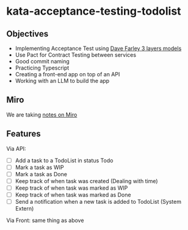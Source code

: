 # kata-acceptance-testing-todolist

## Objectives

- Implementing Acceptance Test using [Dave Farley 3 layers models](https://www.youtube.com/watch?v=pFSvOpqQNKQ)
- Use Pact for Contract Testing between services
- Good commit naming
- Practicing Typescript
- Creating a front-end app on top of an API
- Working with an LLM to build the app


## Miro

We are taking [notes on Miro](https://miro.com/app/board/uXjVLmU7kKY=/)

## Features

Via API:
- [ ] Add a task to a TodoList in status Todo
- [ ] Mark a task as WIP
- [ ] Mark a task as Done
- [ ] Keep track of when task was created (Dealing with time)
- [ ] Keep track of when task was marked as WIP
- [ ] Keep track of when task was marked as Done
- [ ] Send a notification when a new task is added to TodoList (System Extern)

Via Front: same thing as above